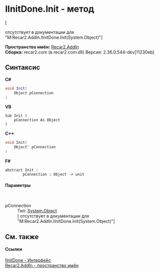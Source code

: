 # IInitDone.Init - метод
 

\[<summary> отсутствует в документации для "M:Recar2.AddIn.IInitDone.Init(System.Object)"\]

**Пространство имён:**&nbsp;<a href="96a2666c-3296-a881-fb0f-9d8f97e17c76">Recar2.AddIn</a><br />**Сборка:**&nbsp;recar2.com (в recar2.com.dll) Версия: 2.36.0.544-dev[11230eb]

## Синтаксис

**C#**<br />
``` C#
void Init(
	Object pConnection
)
```

**VB**<br />
``` VB
Sub Init ( 
	pConnection As Object
)
```

**C++**<br />
``` C++
void Init(
	Object^ pConnection
)
```

**F#**<br />
``` F#
abstract Init : 
        pConnection : Object -> unit 

```


#### Параметры
&nbsp;<dl><dt>pConnection</dt><dd>Тип:&nbsp;<a href="http://msdn2.microsoft.com/ru-ru/library/e5kfa45b" target="_blank">System.Object</a><br />\[<param name="pConnection"/> отсутствует в документации для "M:Recar2.AddIn.IInitDone.Init(System.Object)"\]</dd></dl>

## См. также


#### Ссылки
<a href="e60796ec-d119-a247-2543-b527ace0c062">IInitDone - Интерфейс</a><br /><a href="96a2666c-3296-a881-fb0f-9d8f97e17c76">Recar2.AddIn - пространство имён</a><br />